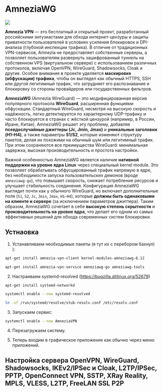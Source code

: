 # AmneziaWG

![](https://docs.amnezia.org/ru/assets/images/OG-5762ed4c3397cbaffc545cb422e052b1.png)

**Amnezia VPN** — это бесплатный и открытый проект, разработанный российскими энтузиастами для обхода интернет-цензуры и защиты приватности пользователей в условиях усиления блокировок и DPI-анализа (глубокой инспекции трафика). В отличие от традиционных VPN-сервисов, Amnezia не предоставляет собственные серверы, а позволяет пользователям развернуть зашифрованный туннель на собственном VPS (виртуальном сервере) с использованием различных протоколов, включая OpenVPN, WireGuard, Shadowsocks, Cloak и другие. Особое внимание в проекте уделяется **маскировке (обфускации) трафика**, чтобы он выглядел как обычный HTTPS, SSH или другой легитимный трафик, что затрудняет его распознавание и блокировку со стороны провайдеров или государственных фильтров.

**AmneziaWG** (Amnezia WireGuard) — это модифицированная версия популярного протокола **WireGuard**, расширенная функциями обфускации. Стандартный WireGuard, несмотря на высокую скорость и надёжность, легко детектируется по характерному UDP-трафику и часто блокируется в странах с жёсткой цензурой (например, в России, Иране, Китае). AmneziaWG решает эту проблему, добавляя **псевдослучайные джиттеры (Jc, Jmin, Jmax)** и **уникальные заголовки (H1–H4)**, а также параметры **S1/S2**, которые изменяют структуру пакетов, делая их похожими на обычный шум или легитимный трафик. При этом сохраняются все преимущества WireGuard: минимальная задержка, высокая производительность и простота настройки.

Важной особенностью AmneziaWG является наличие **нативной поддержки на уровне ядра Linux** через специальный kernel module. Это позволяет обрабатывать обфусцированный трафик напрямую в ядре, без необходимости запуска пользовательских демонов (вроде `amneziawg-go`), что повышает скорость, снижает потребление ресурсов и улучшает стабильность соединения. Конфигурация AmneziaWG выглядит почти как у обычного WireGuard, но включает дополнительные поля (`S1`, `S2`, `Jc`, `Jmin`, `Jmax`, `H1–H4`), которые **должны быть одинаковыми на клиенте и сервере** (за исключением параметров джиттера). Таким образом, AmneziaWG сочетает в себе **высокую степень скрытности** и **производительность на уровне ядра**, что делает его одним из самых эффективных решений для обхода современных систем блокировки.

## Устнаовка

1. Устанавливаем необходимые пакеты (я тут их с перебором бахнул) ):

```bash
apt-get install amnezia-vpn-client kernel-modules-amneziawg-6.12
```

```bash
apt-get install amnezia-vpn-service amneziawg-go amneziawg-tools
```

2. Настраиваем systemd-resolved (https://bugzilla.altlinux.org/52679)
```bash
apt-get install systemd-networkd
```
```bash
systemctl enable --now systemd-resolved
```
```bash
ln -sf /run/systemd/resolve/stub-resolv.conf /etc/resolv.conf
```

3. Запускаем сервис:
```bash
systemctl enable --now AmneziaVPN
```

4. Перезагружаем систему.

5. Теперь входим в графическое приложение как обычно через меню приложений.

## Настройка сервера OpenVPN, WireGuard, Shadowsocks, IKEv2/IPSec и Cloak, L2TP/IPSec, PPTP, OpenConnect VPN, SSTP, XRay Reality, MPLS, VLESS, L2TP, FreeLAN SSL P2P